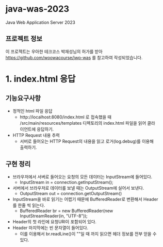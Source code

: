 # java-was-2023

Java Web Application Server 2023

## 프로젝트 정보 

이 프로젝트는 우아한 테크코스 박재성님의 허가를 받아 https://github.com/woowacourse/jwp-was 
를 참고하여 작성되었습니다.

# 1. index.html 응답
## 기능요구사항 
- 정적인 html 파일 응답
  - http://localhost:8080/index.html 로 접속했을 때 /src/main/resources/templates
  디렉토리의 index.html 파일을 읽어 클라이언트에 응답하기.
- HTTP Request 내용 추력
  - 서버로 들어오는 HTTP Request의 내용을 읽고 로거(log.debug)를 이용해 출력하기.
## 구현 정리
- 브라우저에서 서버로 들어오는 요청의 모든 데이터는 InputStream에 들어있다.
  - InputStream in = connection.getInputStream();
- 서버에서 브라우저로 데이터를 보낼 때는 OutputStream에 실어서 보낸다.
  - OutputStream out = connection.getOutputStream()
- InputStream을 바로 읽기는 어렵기 때문에 BufferedReader로 변환해서 Header를 한줄 씩 읽는다.
  - BufferedReader br = new BufferedReader(new InputStreamReader(in, "UTF-8"));
- Header의 첫 라인에 요청URl이 포함되어 있다.
- Header 마지막에는 빈 문자열이 들어있다.
  - 이를 이용해서 br.readLine()이 ""일 때 까지 읽으면 헤더 정보를 전부 얻을 수 있다.

## 